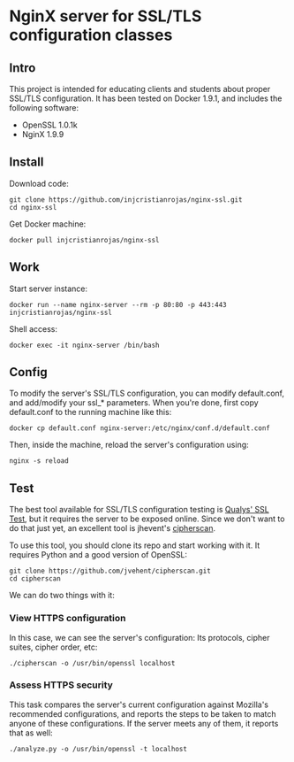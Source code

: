 # NginX server for SSL/TLS configuration classes

## Intro
This project is intended for educating clients and students about proper SSL/TLS
configuration. It has been tested on Docker 1.9.1, and includes the following
software:

* OpenSSL 1.0.1k
* NginX 1.9.9

## Install

Download code:

```shell
git clone https://github.com/injcristianrojas/nginx-ssl.git
cd nginx-ssl
```

Get Docker machine:

```shell
docker pull injcristianrojas/nginx-ssl
```

## Work

Start server instance:

```shell
docker run --name nginx-server --rm -p 80:80 -p 443:443 injcristianrojas/nginx-ssl
```

Shell access:

```shell
docker exec -it nginx-server /bin/bash
```

## Config

To modify the server's SSL/TLS configuration, you can modify default.conf,
and add/modify your ssl_* parameters. When you're done, first copy default.conf
to the running machine like this:

```shell
docker cp default.conf nginx-server:/etc/nginx/conf.d/default.conf
```

Then, inside the machine, reload the server's configuration using:

```shell
nginx -s reload
```

## Test

The best tool available for SSL/TLS configuration testing is
[Qualys' SSL Test](https://www.ssllabs.com/ssltest/), but it requires the
server to be exposed online. Since we don't want to do
that just yet, an excellent tool is jhevent's
[cipherscan](https://github.com/jvehent/cipherscan).

To use this tool, you should clone its repo and start working with it. It
requires Python and a good version of OpenSSL:

```shell
git clone https://github.com/jvehent/cipherscan.git
cd cipherscan
```

We can do two things with it:

### View HTTPS configuration

In this case, we can see the server's configuration: Its protocols, cipher
suites, cipher order, etc:

```shell
./cipherscan -o /usr/bin/openssl localhost
```

### Assess HTTPS security

This task compares the server's current configuration against Mozilla's
recommended configurations, and reports the steps to be taken to match anyone
of these configurations. If the server meets any of them, it reports that as
well:

```shell
./analyze.py -o /usr/bin/openssl -t localhost
```

